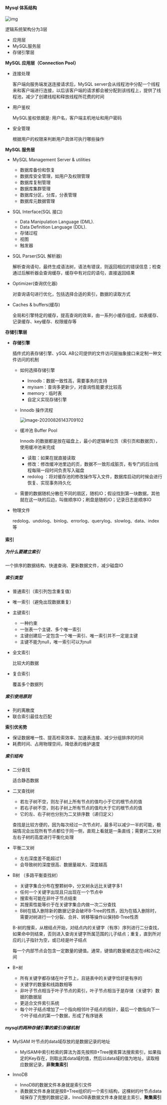 #### Mysql 体系结构

![img](https://pic2.zhimg.com/80/v2-4ce9c07e160c6c3e48387bc98d5295e1_1440w.jpg)

逻辑系统架构分为3层

- 应用层
- MySQL服务层
- 存储引擎层

**MySQL 应用层（Connection Pool）**

- 连接处理

  客户端向服务端发送连接请求后，MySQL server会从线程池中分配一个线程来和客户端进行连接，以后该客户端的请求都会被分配到该线程上，提供了线程池，减少了创建线程和释放线程所花费的时间

- 用户鉴权

  MySQL鉴权依据是: 用户名，客户端主机地址和用户密码

- 安全管理

  根据用户的权限来判断用户具体可执行哪些操作

**MySQL 服务层**

- MySQL Management Server & utilities
  - 数据库备份和恢复
  - 数据库安全管理，如用户及权限管理
  - 数据库复制管理
  - 数据库集群管理
  - 数据库分区，分库，分表管理
  - 数据库元数据管理

- SQL Interface(SQL 接口)

  - Data Manipulation Language (DML).
  - Data Definition Language (DDL).
  - 存储过程
  - 视图
  - 触发器

- SQL Parser(SQL 解析器)

  解析查询语句，最终生成语法树，语法有错误，则返回相应的错误信息；检查通过后解析器会查询缓存，缓存中有对应的语句，直接返回结果

- Optimizer(查询优化器)

  对查询语句进行优化，包括选择合适的索引，数据的读取方式

- Caches & buffers(缓存)

  全局和引擎特定的缓存，提高查询的效率，由一系列小缓存组成，如表缓存、记录缓存、key缓存、权限缓存等

**存储引擎层**

- **存储引擎**

  插件式的表存储引擎、ySQL AB公司提供的文件访问层抽象接口来定制一种文件访问的机制

  - 如何选择存储引擎

    - Innodb：数据一致性高，需要事务的支持
    - myisam：查询多更新少，对查询性能要求比较高
    - memory：临时表
    - 自定义实现存储引擎

  - Innodb 操作流程

    ![image-20200826143709102](C:\Users\Admin\AppData\Roaming\Typora\typora-user-images\image-20200826143709102.png)

  - 缓冲池 Buffer Pool

    Innodb 的数据都是放在磁盘上，最小的逻辑单位页（索引页和数据页），使用缓冲池来完成

    - 读取：如果在就直接读取
    - 修改：修改缓冲池里边的页，数据不一致形成脏页，有专门的后台线程每隔一段时间负责写入磁盘
    - redolog ：将对缓存池的修改操作写入文件，数据库启动的时候会进行恢复、实现事务持久化

  - 需要的数据随机分散在不同的扇区，随机IO；假设找到第一块数据，其他就在这一块的后边，叫做顺序IO；刷盘是随机IO；记录日志是顺序IO

- 物理文件

  redolog、undolog、binlog、errorlog、querylog、slowlog、data、index等

#### 索引

##### 为什么要建立索引

一个排序的数据结构、快速查询、更新数据文件，减少磁盘IO

##### 索引类型

- 普通索引（索引列包含重复值）

- 唯一索引（避免出现数据重复）

- 主键索引

  - 一种约束
  - 一张表一个主键、多个唯一索引
  - 主键创建后一定包含一个唯一索引、唯一索引并不一定是主键
  - 主键不能为null，唯一索引可以为null

- 全文索引

  比较大的数据

- 复合索引

  覆盖多个数据列

##### **索引使用原则**

- 列的离散度
- 联合索引最佳左匹配

**索引优劣势**

- 保证数据唯一性、提高检索效率、加速表连接、减少分组排序的时间
- 耗费时间、占用物理空间，降低表的维护速度

##### 索引结构

- 二分查找

  适合静态数据

- 二叉查找树

  - 若左子树不空，则左子树上所有节点的值均小于它的根节点的值
  - 若右子树不空，则右子树上所有节点的值均大于它的根节点的值
  - 它的左、右子树也分别为二叉排序数（递归定义）

  查找是比较方便的，因为每次经过一次节点时，最多可以减少一半的可能，极端情况会出现所有节点都位于同一侧，直观上看就是一条直线；需要对二叉树左右子树的高度进行平衡化处理

- 平衡二叉树
  - 左右深度差不能超过1
  - 会导致树的深度很高、数据量越大、深度越高

- B树 （多路平衡查找树）

  - 关键字集合分布在整颗树中，分叉树永远比关键字多1
  - 任何一个关键字出现且只出现在一个节点中
  - 搜索有可能在非叶子节点结束
  - 其搜索性能等价于在关键字集合内做一次二分查找
  - B树在插入删除新的数据记录会破坏B-Tree的性质，因为在插入删除时，需要对树进行一个分裂、合并、转移等操作以保持B-Tree性质

  B-树的搜索，从根结点开始，对结点内的关键字（有序）序列进行二分查找，如果命中则结束，否则进入查询关键字所属范围的儿子结点；重复，直到所对应的儿子指针为空，或已经是叶子结点

  每一个内部节点会包含一定数量的键值。通常，键值的数量被选定在d和2d之间

- B+树
  - 所有关键字都存储在叶子节上，且链表中的关键字恰好是有序的
  - 关键字的数量和线路数相等
  - 非叶子节点相当于叶子节点的索引，叶子节点相当于是存储（关键字）数据的数据层
  - 更适合文件索引系统
  - 每个叶子结点增加了一个指向相邻叶子结点的指针，最后一个数指向下一个叶子结点的第一个数据，形成了有序链表

##### mysql的两种存储引擎的索引存储机制

- MyISAM  叶节点的data域存放的是数据记录的地址

  - MyISAM中索引检索的算法为首先按照B+Tree搜索算法搜索索引，如果指定的Key存在，则取出其data域的值，然后以data域的值为地址，读取相应数据记录，**非聚集索引**

- InnoDB

  - InnoDB的数据文件本身就是索引文件
  - 表数据文件本身就是按B+Tree组织的一个索引结构，这棵树的叶节点data域保存了完整的数据记录，InnoDB表数据文件本身就是主索引，**聚集索引**

  

